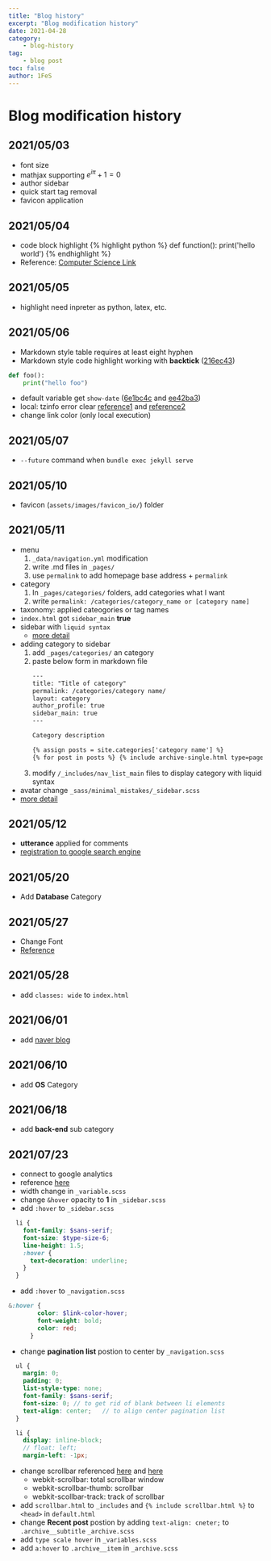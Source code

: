 ```yaml
---
title: "Blog history"
excerpt: "Blog modification history"
date: 2021-04-28
category:
    - blog-history
tag:
    - blog post
toc: false
author: 1FeS
---
```


# Blog modification history
## 2021/05/03
- font size
- mathjax supporting
$e^{i \pi} + 1 = 0$
- author sidebar
- quick start tag removal
- favicon application
  
## 2021/05/04
- code block highlight
{% highlight python %}
def function():
    print('hello world')
{% endhighlight %}
- Reference: [Computer Science Link](https://kjaer.io/notes/)

## 2021/05/05
- highlight need inpreter as python, latex, etc.

## 2021/05/06
- Markdown style table requires at least eight hyphen
- Markdown style code highlight working with **backtick** ([216ec43](bb0ae94b3287132122ee8737a5a0badf790dd6ab))
```python
def foo():
    print("hello foo")
```
- default variable get `show-date` ([6e1bc4c](6e1bc4c1b971dfc6f01e1ee555af5690d47141e8) and [ee42ba3](ee42ba338efc2441b57f2ae80e7ce9aaa24d6bd8))
- local: tzinfo error clear [reference1](https://jennysgap.tistory.com/entry/Github-Pages-04-%ED%83%80%EC%9E%84%EC%A1%B4-%EA%B4%80%EB%A6%AC) and [reference2](https://jekyllrb.com/docs/installation/windows/)
- change link color (only local execution)

## 2021/05/07
- `--future` command when `bundle exec jekyll serve`

## 2021/05/10
- favicon (`assets/images/favicon_io/`) folder

## 2021/05/11
- menu
    1. `_data/navigation.yml` modification
    2. write .md files in `_pages/`
    3. use `permalink` to add homepage base address + `permalink`
- category
    1. In `_pages/categories/` folders, add categories what I want
    2. write `permalink: /categories/category_name or [category name]`
- taxonomy: applied cateogories or tag names
- `index.html` got `sidebar_main` **true**
- sidebar with `liquid syntax` 
    - [more detail](https://shopify.github.io/liquid/)
- adding category to sidebar
    1. add `_pages/categories/` an category
    2. paste below form in markdown file
        ``` html
        ---
        title: "Title of category"
        permalink: /categories/category name/
        layout: category
        author_profile: true
        sidebar_main: true
        ---

        Category description

        {% assign posts = site.categories['category name'] %}
        {% for post in posts %} {% include archive-single.html type=page.entries_layout %} {% endfor %}
        ```
    3. modify `/_includes/nav_list_main` files to display category with liquid syntax
- avatar change `_sass/minimal_mistakes/_sidebar.scss`
- [more detail](https://www.cross-validated.com/Personal-website-with-Minimal-Mistakes-Jekyll-Theme-HOWTO-Part-II/)

## 2021/05/12
- **utterance** applied for comments
- [registration to google search engine](http://blog.knowgari.com/enrollSitymap/)

## 2021/05/20
- Add **Database** Category

## 2021/05/27
- Change Font
- [Reference](https://hyeonjiwon.github.io/blog/%EA%B8%80%EA%BC%B4-%EB%B3%80%EA%B2%BD/)

## 2021/05/28
- add `classes: wide` to `index.html`

## 2021/06/01
- add [naver blog](https://blog.naver.com/wch18735)

## 2021/06/10
- add **OS** Category

## 2021/06/18
- add **back-end** sub category

## 2021/07/23
- connect to google analytics
- reference [here](https://eona1301.github.io/github_blog/GithubBlog-Analytics/)
- width change in `_variable.scss`
- change `&hover` opacity to **1** in `_sidebar.scss`
- add `:hover` to `_sidebar.scss`
```scss
  li {
    font-family: $sans-serif;
    font-size: $type-size-6;
    line-height: 1.5;
    :hover {
      text-decoration: underline;
    }
  }
```
- add `:hover` to `_navigation.scss`
```scss
&:hover {
        color: $link-color-hover;
        font-weight: bold;
        color: red;
      }
```
- change **pagination list** postion to center by `_navigation.scss`
```scss
  ul {
    margin: 0;
    padding: 0;
    list-style-type: none;
    font-family: $sans-serif;
    font-size: 0; // to get rid of blank between li elements
    text-align: center;   // to align center pagination list
  }

  li {
    display: inline-block;
    // float: left;
    margin-left: -1px;
```
- change scrollbar referenced [here](https://ansohxxn.github.io/blog/scrollbar/) and [here](https://codingbroker.tistory.com/66)
    - webkit-scrollbar: total scrollbar window
    - webkit-scrollbar-thumb: scrollbar
    - webkit-scollbar-track: track of scrollbar
- add `scrollbar.html` to `_includes` and `{% include scrollbar.html %}` to `<head>` in `default.html`
- change **Recent post** postion by adding `text-align: cneter;` to `.archive__subtitle` `_archive.scss`
- add `type scale hover` in `_variables.scss`
- add `a:hover` to `.archive__item` in `_archive.scss`
